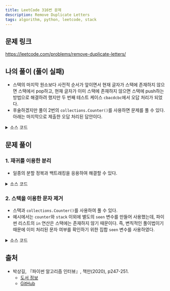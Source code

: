```yaml
---
title: LeetCode 316번 문제
description: Remove Duplicate Letters
tags: algorithm, python, leetcode, stack
---
```


## 문제 링크

https://leetcode.com/problems/remove-duplicate-letters/

## 나의 풀이 (풀이 실패)

- 스택의 마지막 원소보다 사전적 순서가 앞이면서 현재 글자가 스택에 존재하지 않으면 스택에서 pop하고, 현재 글자가 이미 스택에 존재하지 않으면 스택에 push하는 방법으로 해결하려 했지만 두 번째 테스트 케이스 `cbacdcbc`에서 오답 처리가 되었다.
- 후술하겠지만 풀이 2번의 `collections.Counter()`를 사용하면 문제를 풀 수 있다. 아래는 마지막으로 제출한 오답 처리된 답안이다.

<details>
<summary>소스 코드</summary>
<div markdown="1">

```python
class Solution:
    def my_solution(self, s: str) -> str:
        stack = []
        for char in s:
            # 1. 스택의 마지막 원소보다 사전적 순서가 앞인가?
            while stack:
                if stack[-1] > char and char not in stack:
                    stack.pop()
                else:
                    break
            # 2. 해당 글자가 스택에 이미 존재하는가?
            if char not in stack:
                stack.append(char)
        return ''.join(stack)
```

</div>
</details>

## 문제 풀이

### 1. 재귀를 이용한 분리

- 일종의 분할 정복과 백트래킹을 응용하여 해결할 수 있다.

<details>
<summary>소스 코드</summary>
<div markdown="1">

```python
class Solution:
    def solution1(self, s: str) -> str:
        # 집합으로 정렬 (집합도 sorted()로 정렬할 수 있음)
        for char in sorted(set(s)):
            # 해당 문자를 포함한 이후의 모든 문자를 접미사로 지정
            suffix = s[s.index(char):]
            # 전체 집합과 접미사 집합이 일치할 때 분리 진행
            if set(s) == set(suffix):
                # 기준점 문자는 이미 사용되었으므로 replace()로 제거 후 재귀 수행
                return char + self.solution1(suffix.replace(char, ''))
        return ''
```

</div>
</details>

### 2. 스택을 이용한 문자 제거

- 스택과 `collections.Counter()`를 사용하여 풀 수 있다.
- 예시에서는 `counter`와 `stack` 이외에 별도의 `seen` 변수를 만들어 사용했는데, 파이썬 리스트의 `in` 연산은 스택에는 존재하지 않기 때문이다. 즉, 변칙적인 풀이법이기 때문에 이미 처리된 문자 여부를 확인하기 위한 집합 `seen` 변수를 사용하였다.

<details>
<summary>소스 코드</summary>
<div markdown="1">

```python
from collections import Counter


class Solution:
    def solution2(self, s: str) -> str:
        counter, seen, stack = Counter(s), set(), []

        for char in s:
            counter[char] -= 1
            # 파이썬 리스트 자료형은 in 키워드를 사용할 수 있기 때문에
            # seen 변수를 없애고 stack만 사용해도 되지만,
            # 스택에 없는 검색 연산을 수행한 변칙적인 풀이법이기 때문에
            # 별도의 seen 변수를 생성하여 in 연산을 수행
            if char in seen:
                continue

            # 스택이 비어 있지 않고 현재 문자가 스택의 마지막 원소보다
            # 사전적 순서가 뒤에 있으며, 뒤에 붙일 문자가 남아 있다면 스택에서 제거
            # 현재 문자가 뒤에 한 번 더 나오는 건 카운터의 개수를 통해 알 수 있음
            # (이미 위에서 해당 글자의 카운터를 하나 감소시켰으므로)
            while stack and char < stack[-1] and counter[stack[-1]] > 0:
                seen.remove(stack.pop())
            stack.append(char)
            seen.add(char)

        return ''.join(stack)
```

</div>
</details>

## 출처

- 박상길, 『파이썬 알고리즘 인터뷰』, 책만(2020), p247-251.
  - [도서 정보](https://www.onlybook.co.kr/entry/algorithm-interview)
  - [GitHub](https://github.com/onlybooks/algorithm-interview)
